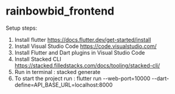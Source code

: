 # rainbowbid_frontend

Setup steps:
1. Install flutter https://docs.flutter.dev/get-started/install
2. Install Visual Studio Code https://code.visualstudio.com/
3. Install Flutter and Dart plugins in Visual Studio Code
4. Install Stacked CLI https://stacked.filledstacks.com/docs/tooling/stacked-cli/
5. Run in terminal : stacked generate 
6. To start the project run : flutter run --web-port=10000 --dart-define=API_BASE_URL=localhost:8000
